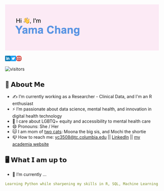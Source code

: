 ![Yama (Ya-Wen) Chang, data scientist, mental health researcher](https://github.com/yamachang/yamachang/blob/main/assets/header.png)

<!--## Hi, I'm Yama Chang  <img src="https://github.com/sciencepal/sciencepal/blob/master/assets/Hi.gif" width="29px">-->
<a href='https://www.linkedin.com/in/yama-yw-chang/'><img align='left' alt="linkedin" src="https://github.com/yamachang/yamachang/blob/main/assets/linkedin_icon.svg" height='18px'/></a>
<a href='https://twitter.com/yama_yawenchang'><img align='left' alt="twitter" src="https://github.com/yamachang/yamachang/blob/main/assets/twitter_icon.svg" height='18px'/></a>
<a href='mailto:yc3508@tc.columbia.edu'><img alt="mailto" src="https://github.com/yamachang/yamachang/blob/main/assets/gmail_icon2.svg" height='18px'/></a>

![visitors](https://visitor-badge-reloaded.herokuapp.com/badge?page_id=yamachang.yamachang&color=00cf00)
  

## :book: 𝗔𝗯𝗼𝘂𝘁 𝗠𝗲
  - ✍️ I’m currently working as a Researcher - Clinical Data, and I'm an R enthusiast
  - ⚡ I’m passionate about data science, mental health, and innovation in digital health technology
  - 🌈 I care about LGBTQ+ equity and accessibility to mental health care 
  - 😄 Pronouns: She / Her
  - 🐱 I am mom of [two cats](https://www.instagram.com/moonabear_cat/): Moona the big sis, and Mochi the shortie
  - 📪 How to reach me: yc3508@tc.columbia.edu || [LinkedIn](https://www.linkedin.com/in/yama-yw-chang/) || [my academia website](https://yamaychang.me/)

## 🖥️ 𝗪𝗵𝗮𝘁 𝗜 𝗮𝗺 𝘂𝗽 𝘁𝗼
- 🔨 I’m currently ...
```yaml
Learning Python while sharpening my skills in R, SQL, Machine Learning.
```

<!--
**yamachang/yamachang** is a ✨ _special_ ✨ repository because its `README.md` (this file) appears on your GitHub profile.

Here are some ideas to get you started:

- 🔭 I’m currently working on ...
- 🌱 I’m currently learning ...
- 👯 I’m looking to collaborate on ...
- 🤔 I’m looking for help with ...
- 💬 Ask me about ...
- 📫 How to reach me: ...
- 😄 Pronouns: ...
- ⚡ Fun fact: ...

- Font generator: https://qwerty.dev/fancy-font-generator/
- Emoji: https://emojipedia.org/
- image color picker: https://imagecolorpicker.com/
-->
